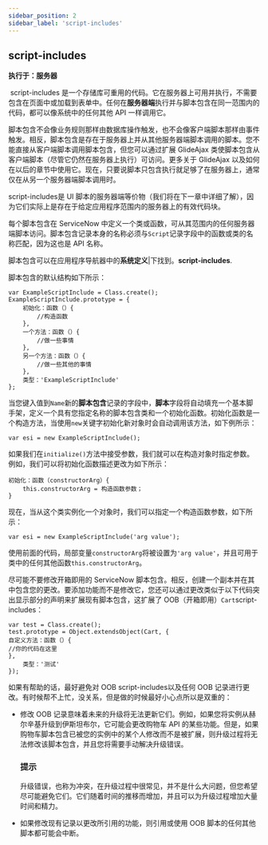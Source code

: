 ```yaml
---
sidebar_position: 2
sidebar_label: 'script-includes'
---
```


## script-includes

**执行于：服务器**

​		script-includes 是一个存储库可重用的代码。它在服务器上可用并执行，不需要包含在页面中或加载到表单中。任何在**服务器端**执行并与脚本包含在同一范围内的代码，都可以像系统中的任何其他 API 一样调用它。

脚本包含不会像业务规则那样由数据库操作触发，也不会像客户端脚本那样由事件触发。相反，脚本包含是存在于服务器上并从其他服务器端脚本调用的脚本。您不能直接从客户端脚本调用脚本包含，但您可以通过扩展 GlideAjax 类使脚本包含从客户端脚本（尽管它仍然在服务器上执行）可访问。更多关于 GlideAjax 以及如何在以后的章节中使用它。现在，只要说脚本只包含执行就足够了在服务器上，通常仅在从另一个服务器端脚本调用时。

script-includes是 UI 脚本的服务器端等价物（我们将在下一章中详细了解），因为它们实际上是存在于给定应用程序范围内的服务器上的有效代码块。

每个脚本包含在 ServiceNow 中定义一个类或函数，可从其范围内的任何服务器端脚本访问。脚本包含记录本身的名称必须与`Script`记录字段中的函数或类的名称匹配，因为这也是 API 名称。

脚本包含可以在应用程序导航器中的**系统定义**|下找到。**script-includes**.

脚本包含的默认结构如下所示：

```
var ExampleScriptInclude = Class.create();
ExampleScriptInclude.prototype = {
    初始化：函数（）{
        //构造函数
    },
    一个方法：函数（）{
        //做一些事情
    },
    另一个方法：函数（）{
        //做一些其他的事情
    },
    类型：'ExampleScriptInclude'
};
```

当您键入值到`Name`新的**脚本包含**记录的字段中，**脚本**字段将自动填充一个基本脚手架，定义一个具有您指定名称的脚本包含类和一个初始化函数。初始化函数是一个构造方法，当使用`new`关键字初始化新对象时会自动调用该方法，如下例所示：

```
var esi = new ExampleScriptInclude();
```

如果我们在`initialize()`方法中接受参数，我们就可以在构造对象时指定参数。例如，我们可以将初始化函数描述更改为如下所示：

```
初始化：函数（constructorArg）{
    this.constructorArg = 构造函数参数；
}
```

现在，当从这个类实例化一个对象时，我们可以指定一个构造函数参数，如下所示：

```
var esi = new ExampleScriptInclude('arg value');
```

使用前面的代码，局部变量`constructorArg`将被设置为`'arg value'`，并且可用于类中的任何其他函数`this.constructorArg`。

尽可能不要修改开箱即用的 ServiceNow 脚本包含。相反，创建一个副本并在其中包含您的更改。要添加功能而不是修改它，您还可以通过更改类似于以下代码突出显示部分的声明来扩展现有脚本包含，这扩展了 OOB（开箱即用）`Cart`script-includes：

```
var test = Class.create();
test.prototype = Object.extendsObject(Cart, {
自定义方法：函数（）{
//你的代码在这里
},
    类型：'测试'
});
```

如果有帮助的话，最好避免对 OOB script-includes以及任何 OOB 记录进行更改。有时候帮不上忙，没关系，但是做的时候最好小心点所以是双重的：

- 修改 OOB 记录意味着未来的升级将无法更新它们。例如，如果您将实例从赫尔辛基升级到伊斯坦布尔，它可能会更改购物车 API 的某些功能。但是，如果购物车脚本包含已被您的实例中的某个人修改而不是被扩展，则升级过程将无法修改该脚本包含，并且您将需要手动解决升级错误。

  ### 提示

  升级错误，也称为冲突，在升级过程中很常见，并不是什么大问题，但您希望尽可能避免它们。它们随着时间的推移而增加，并且可以为升级过程增加大量时间和精力。

- 如果修改现有记录以更改所引用的功能，则引用或使用 OOB 脚本的任何其他脚本都可能会中断。